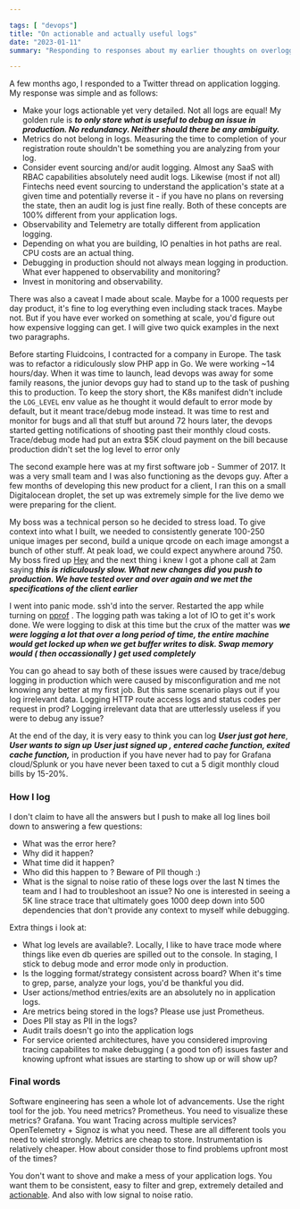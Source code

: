 ```yaml
---

tags: [ "devops"]
title: "On actionable and actually useful logs"
date: "2023-01-11"
summary: "Responding to responses about my earlier thoughts on overlogging"

---
```



A few months ago, I responded to a Twitter thread on application logging. My response was
simple and as follows:

- Make your logs actionable yet very detailed. Not all logs are equal! My golden
  rule is ___to only store what is useful to debug an issue in production. No redundancy. Neither should there be any ambiguity.___
- Metrics do not belong in logs. Measuring the time to completion of your
  registration route shouldn't be something you are analyzing from your log.
- Consider event sourcing and/or audit logging. Almost any SaaS with RBAC capabilities absolutely need audit
  logs. Likewise (most if not all) Fintechs need event sourcing to understand
  the application's state at a given time and potentially reverse it - if you
  have no plans on reversing the state, then an audit log is just fine really. Both of these
  concepts are 100% different from your application logs.
- Observability and Telemetry are totally different from application logging.
- Depending on what you are building, IO penalties in hot paths are real. CPU
  costs are an actual thing.
- Debugging in production should not always mean logging in production. What ever happened to
  observability and monitoring?
- Invest in monitoring and observability.

There was also a caveat I made about scale. Maybe for a 1000 requests per day
product, it's fine to log everything even including stack traces. Maybe not. But
if you have ever worked on something at scale, you'd figure out how expensive
logging can get. I will give two quick examples in the next two paragraphs.

Before starting Fluidcoins, I contracted for a company in Europe. The task was
to refactor a ridiculously slow PHP app in Go. We were working ~14 hours/day.
When it was time to launch, lead devops was away for some family reasons, the
junior devops guy had to stand up to the task of pushing this to production. To
keep the story short, the K8s manifest didn't include the `LOG_LEVEL` env value
as he thought it would default to error mode by default, but it meant
trace/debug mode instead. It was time to rest and monitor for
bugs and all that stuff but around 72 hours later, the devops started
getting notifications of shooting past their monthly cloud costs. Trace/debug
mode had put an extra $5K cloud payment on the bill because production didn't set the
log level to error only

The second example here was at my first software job - Summer of 2017. It was a
very small team and I was also functioning as the devops guy. After a few months of
developing this new product for a client, I ran this on a small Digitalocean droplet, the set
up was extremely simple for the live demo we were preparing for the client.

My boss was a technical person so he decided to stress load. To give context into
what I built, we needed to consistently generate 100-250 unique images per second,
build a unique qrcode on each image amongst a bunch of other stuff. At peak load, we could expect anywhere
around 750. My boss fired up [Hey](https://github.com/rakyll/hey) and
the next thing i knew I got a phone call at 2am saying ___this is ridiculously slow. What new changes did you push to production. We have tested over and over again and we met the specifications of the client earlier___

I went into panic mode. ssh'd into the server. Restarted the app while turning on [pprof](https://jvns.ca/blog/2017/09/24/profiling-go-with-pprof/)
. The logging path was taking a lot of IO to get it's work done. We were logging
to disk at this time but the crux of the matter was ___we were logging a lot that over a long period of time, the entire machine would get locked up when we get buffer writes to disk. Swap memory would ( then occassionally ) get used completely___

You can go ahead to say both of these issues were caused by trace/debug logging in
production which were caused by misconfiguration and me not knowing any better
at my first job. But this same scenario plays out if you log
irrelevant data. Logging HTTP route access logs and status codes per request in prod?
Logging irrelevant data that are utterlessly useless if you were to debug any issue?

At the end of the day, it is very easy to think you can log ___User just got here___,
___User wants to sign up___ ___User just signed up , entered cache function, exited cache function,___ in production if you have
never had to pay for Grafana cloud/Splunk or you have never been taxed to cut
a 5 digit monthly cloud bills by 15-20%.

### How I log

I don't claim to have all the answers but I push to make all log lines boil down to answering a few questions:

- What was the error here?
- Why did it happen?
- What time did it happen?
- Who did this happen to ? Beware of PII though :)
- What is the signal to noise ratio of these logs over the last N times the team
  and I had to troubleshoot an issue? No one is interested in seeing a 5K line strace trace that ultimately goes 1000 deep down into 500 dependencies that don't provide any context to myself while
debugging.

Extra things i look at:

- What log levels are available?. Locally, I like to have trace mode where things like
  even db queries are spilled out to the console. In staging, I stick to debug
  mode and error mode only in production.
- Is the logging format/strategy consistent across board? When it's time to grep, parse, analyze your
  logs, you'd be thankful you did.
- User actions/method entries/exits are an absolutely no in application logs.
- Are metrics being stored in the logs? Please use just Prometheus.
- Does PII stay as PII in the logs?
- Audit trails doesn't go into the application logs
- For service oriented architectures, have you considered improving tracing
  capabilites to make debugging ( a good ton of) issues faster and knowing
  upfront what issues are starting to show up or will show up?

### Final words

Software engineering has seen a whole lot of advancements. Use the right tool
for the job. You need metrics? Prometheus. You need to visualize these metrics?
Grafana. You want Tracing across multiple services? OpenTelemetry + Signoz is
what you need. These are all different tools you need to wield strongly. Metrics are cheap to
store. Instrumentation is relatively cheaper. How about consider those to find
problems upfront most of the times?

You don't want to shove and make a mess of your application logs.
You want them to be consistent, easy to filter and grep, extremely detailed and
[actionable](actionable). And also with low signal to noise ratio.
